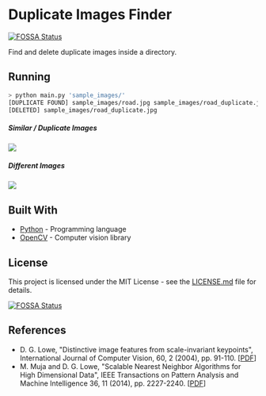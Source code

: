 # Duplicate Images Finder
[![FOSSA Status](https://app.fossa.io/api/projects/git%2Bgithub.com%2Fmagamig%2Fduplicate_images_finder.svg?type=shield)](https://app.fossa.io/projects/git%2Bgithub.com%2Fmagamig%2Fduplicate_images_finder?ref=badge_shield)


Find and delete duplicate images inside a directory.

## Running

```bash
> python main.py 'sample_images/'
[DUPLICATE FOUND] sample_images/road.jpg sample_images/road_duplicate.jpg
[DELETED] sample_images/road_duplicate.jpg
```

##### Similar / Duplicate Images
![](example_duplicate.png)

##### Different Images
![](example_not_duplicate.png)

## Built With

* [Python](https://docs.python.org/3/) - Programming language
* [OpenCV](https://docs.opencv.org/) - Computer vision library

## License

This project is licensed under the MIT License - see the [LICENSE.md](LICENSE.md) file for details.


[![FOSSA Status](https://app.fossa.io/api/projects/git%2Bgithub.com%2Fmagamig%2Fduplicate_images_finder.svg?type=large)](https://app.fossa.io/projects/git%2Bgithub.com%2Fmagamig%2Fduplicate_images_finder?ref=badge_large)

## References

* D. G. Lowe, "Distinctive image features from scale-invariant keypoints", International Journal of Computer Vision, 60, 2 (2004), pp. 91-110. [[PDF](https://www.cs.ubc.ca/~lowe/papers/ijcv04.pdf)]
* M. Muja and D. G. Lowe, "Scalable Nearest Neighbor Algorithms for High Dimensional Data", IEEE Transactions on Pattern Analysis and Machine Intelligence 36, 11 (2014), pp. 2227-2240. [[PDF](https://www.cs.ubc.ca/research/flann/uploads/FLANN/flann_pami2014.pdf)]